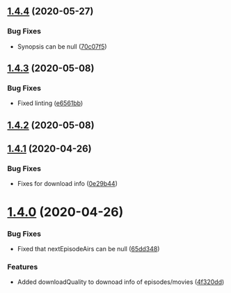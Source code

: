 ## [1.4.4](https://github.com/pct-org/mongo-models/compare/v1.4.3...v1.4.4) (2020-05-27)


### Bug Fixes

* Synopsis can be null ([70c07f5](https://github.com/pct-org/mongo-models/commit/70c07f5c9d17452fba788acc5b7703d2009e9e78))



## [1.4.3](https://github.com/pct-org/mongo-models/compare/v1.4.2...v1.4.3) (2020-05-08)


### Bug Fixes

* Fixed linting ([e6561bb](https://github.com/pct-org/mongo-models/commit/e6561bb8c5aea1745c839cd7df58eab7cf5f05a3))



## [1.4.2](https://github.com/pct-org/mongo-models/compare/v1.4.1...v1.4.2) (2020-05-08)



## [1.4.1](https://github.com/pct-org/mongo-models/compare/v1.4.0...v1.4.1) (2020-04-26)


### Bug Fixes

* Fixes for download info ([0e29b44](https://github.com/pct-org/mongo-models/commit/0e29b443ca68bda739f721699dade478b2ea2424))



# [1.4.0](https://github.com/pct-org/mongo-models/compare/v1.3.0...v1.4.0) (2020-04-26)


### Bug Fixes

* Fixed that nextEpisodeAirs can be null ([65dd348](https://github.com/pct-org/mongo-models/commit/65dd34841fdbf869ab5e1512b198776653f7dff6))


### Features

* Added downloadQuality to downoad info of episodes/movies ([4f320dd](https://github.com/pct-org/mongo-models/commit/4f320dd1c398f36d0e2d1cc197c4a4dfed5c8af0))




